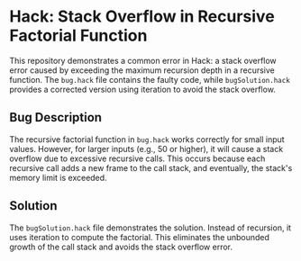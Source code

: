 # Hack: Stack Overflow in Recursive Factorial Function

This repository demonstrates a common error in Hack: a stack overflow error caused by exceeding the maximum recursion depth in a recursive function.  The `bug.hack` file contains the faulty code, while `bugSolution.hack` provides a corrected version using iteration to avoid the stack overflow.

## Bug Description

The recursive factorial function in `bug.hack` works correctly for small input values. However, for larger inputs (e.g., 50 or higher), it will cause a stack overflow due to excessive recursive calls. This occurs because each recursive call adds a new frame to the call stack, and eventually, the stack's memory limit is exceeded.

## Solution

The `bugSolution.hack` file demonstrates the solution. Instead of recursion, it uses iteration to compute the factorial. This eliminates the unbounded growth of the call stack and avoids the stack overflow error.